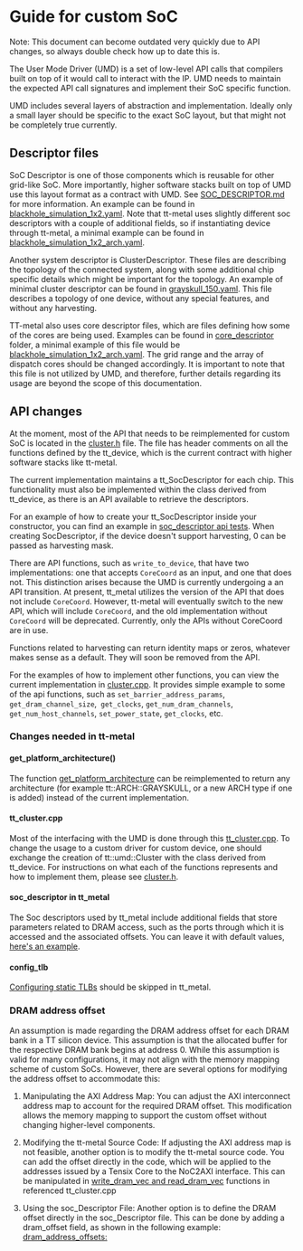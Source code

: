 # Guide for custom SoC

Note: This document can become outdated very quickly due to API changes, so always double check how up to date this is.

The User Mode Driver (UMD) is a set of low-level API calls that compilers built on top of it would call to interact with the IP.
UMD needs to maintain the expected API call signatures and implement their SoC specific function.

UMD includes several layers of abstraction and implementation. Ideally only a small layer should be specific to the exact SoC layout, but that might not be completely true currently.

## Descriptor files

SoC Descriptor is one of those components which is reusable for other grid-like SoC. More importantly, higher software stacks built on top of UMD use this layout format as a contract with UMD. See [SOC_DESCRIPTOR.md](./SOC_DESCRIPTOR.md) for more information. An example 
can be found in [blackhole_simulation_1x2.yaml](../tests/soc_descs/blackhole_simulation_1x2.yaml). Note that tt-metal uses slightly different soc descriptors with a couple of additional fields, so if instantiating device through tt-metal, a minimal example can be found in [blackhole_simulation_1x2_arch.yaml](https://github.com/tenstorrent/tt-metal/blob/main/tt_metal/soc_descriptors/blackhole_simulation_1x2_arch.yaml).

Another system descriptor is ClusterDescriptor. These files are describing the topology of the connected system, along with some additional chip specific details which might be important for the topology. An example of minimal cluster descriptor can be found in [grayskull_150.yaml](../tests/api/cluster_descriptor_examples/grayskull_E150.yaml). This file describes a topology of one device, without any special features, and without any harvesting.

TT-metal also uses core descriptor files, which are files defining how some of the cores are being used. Examples can be found in [core_descriptor](https://github.com/tenstorrent/tt-metal/blob/main/tt_metal/core_descriptors) folder, a minimal example of this file would be [blackhole_simulation_1x2_arch.yaml](https://github.com/tenstorrent/tt-metal/blob/main/tt_metal/core_descriptors/blackhole_simulation_1x2_arch.yaml). The grid range and the array of dispatch cores should be changed accordingly.
It is important to note that this file is not utilized by UMD, and therefore, further details regarding its usage are beyond the scope of this documentation.


## API changes

At the moment, most of the API that needs to be reimplemented for custom SoC is located in the [cluster.h](../device/api/umd/device/cluster.h) file. The file has header comments on all the functions defined by the tt_device, which is the current contract with higher software stacks like tt-metal.

The current implementation maintains a tt_SocDescriptor for each chip. This functionality must also be implemented within the class derived from tt_device, as there is an API available to retrieve the descriptors.

For an example of how to create your tt_SocDescriptor inside your constructor, you can find an example in [soc_descriptor api tests](../tests/api/test_soc_descriptor.cpp). When creating SocDescriptor, if the device doesn't support harvesting, 0 can be passed as harvesting mask.

There are API functions, such as `write_to_device`, that have two implementations: one that accepts `CoreCoord` as an input, and one that does not. This distinction arises because the UMD is currently undergoing a an API transition. At present, tt_metal utilizes the version of the API that does not include `CoreCoord`. However, tt-metal will eventually switch to the new API, which will include `CoreCoord`, and the old implementation without `CoreCoord` will be deprecated. Currently, only the APIs without CoreCoord are in use.

Functions related to harvesting can return identity maps or zeros, whatever makes sense as a default. They will soon be removed from the API.

For the examples of how to implement other functions, you can view the current implementation in [cluster.cpp](../device/cluster.cpp). It provides simple example to some of the api functions, such as `set_barrier_address_params`, `get_dram_channel_size`,` get_clocks`, `get_num_dram_channels`, `get_num_host_channels`, `set_power_state`, `get_clocks`, etc.

### Changes needed in tt-metal

#### get_platform_architecture()
The function [get_platform_architecture](https://github.com/tenstorrent/tt-metal/blob/9edf9a0cac90d4f89262165dbe3fc4f4feac18be/tt_metal/api/tt-metalium/get_platform_architecture.hpp#L50) can be reimplemented to return any architecture (for example tt::ARCH::GRAYSKULL, or a new ARCH type if one is added) instead of the current implementation.

#### tt_cluster.cpp

Most of the interfacing with the UMD is done through this [tt_cluster.cpp](https://github.com/tenstorrent/tt-metal/blob/main/tt_metal/llrt/tt_cluster.cpp). To change the usage to a custom driver for custom device, one should exchange the creation of tt::umd::Cluster
with the class derived from tt_device. For instructions on what each of the functions represents and how to implement them, please see [cluster.h](../device/api/umd/device/cluster.h).

#### soc_descriptor in tt_metal

The Soc descriptors used by tt_metal include additional fields that store parameters related to DRAM access, such as the ports through which it is accessed and the associated offsets. You can leave it with default values, [here's an example](https://github.com/tenstorrent/tt-metal/blob/783d35aea7df03f9927934ec7b9a640a8032d371/tt_metal/soc_descriptors/blackhole_simulation_1x2_arch.yaml#L14C1-L21C8).

#### config_tlb

[Configuring static TLBs](https://github.com/tenstorrent/tt-metal/blob/main/tt_metal/llrt/tt_cluster.cpp#L295) should be skipped in tt_metal.

### DRAM address offset
An assumption is made regarding the DRAM address offset for each DRAM bank in a TT silicon device. This assumption is that the allocated buffer for the respective DRAM bank begins at address 0. While this assumption is valid for many configurations, it may not align with the memory mapping scheme of custom SoCs. However, there are several options for modifying the address offset to accommodate this:

1. Manipulating the AXI Address Map:
You can adjust the AXI interconnect address map to account for the required DRAM offset. This modification allows the memory mapping to support the custom offset without changing higher-level components.

2. Modifying the tt-metal Source Code:
If adjusting the AXI address map is not feasible, another option is to modify the tt-metal source code. You can add the offset directly in the code, which will be applied to the addresses issued by a Tensix Core to the NoC2AXI interface.
This can be manipulated in [write_dram_vec and read_dram_vec](https://github.com/tenstorrent/tt-metal/blob/9edf9a0cac90d4f89262165dbe3fc4f4feac18be/tt_metal/llrt/tt_cluster.cpp#L506C1-L539C2) functions in referenced tt_cluster.cpp 

3. Using the soc_Descriptor File:
Another option is to define the DRAM offset directly in the soc_Descriptor file. This can be done by adding a dram_offset field, as shown in the following example:
[dram_address_offsets:](https://github.com/tenstorrent/tt-metal/blob/6c87f4c91a9ab7078af8da6513929f7ce121f2b3/tt_metal/soc_descriptors/blackhole_140_arch.yaml#L33-L34)
